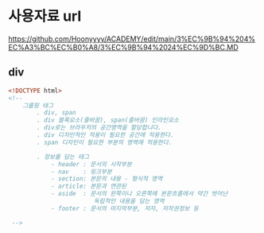 # 사용자료 url
https://github.com/Hoonyyyy/ACADEMY/edit/main/3%EC%9B%94%204%EC%A3%BC%EC%B0%A8/3%EC%9B%94%2024%EC%9D%BC.MD

## div
```html
<!DOCTYPE html>
<!-- 
	그룹핑 태그
		. div, span
		. div 블록요소(줄바꿈), span(줄바꿈) 인라인요소
		. div로는 브라우저의 공간영역을 할당합니다.
		. div 디자인적인 적용이 필요한 공간에 적용한다.
		. span 디자인이 필요한 부분의 영역에 적용한다.

		. 정보를 담는 태그
			- header : 문서의 시작부분
			- nav	 : 링크부분
			- section: 본문의 내용 - 형식적 영역
			- article: 본문과 연관된 
			- aside  : 문서의 왼쪽이나 오른쪽에 본문흐름에서 약간 벗어난
						독립적인 내용을 담는 영역
			- footer : 문서의 마지막부분, 저자, 저작권정보 등   

 -->
